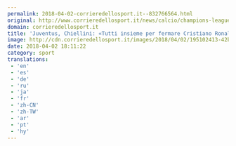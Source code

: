 ```yaml
---
permalink: 2018-04-02-corrieredellosport.it--832766564.html
original: http://www.corrieredellosport.it/news/calcio/champions-league/2018/04/02-40851454/juventus_chiellini_tutti_insieme_per_fermare_cristiano_ronaldo/
domain: corrieredellosport.it
title: 'Juventus, Chiellini: «Tutti insieme per fermare Cristiano Ronaldo»'
image: http://cdn.corrieredellosport.it/images/2018/04/02/195102413-42b00111-cd72-49ed-b624-1f68d41b53f6.jpg
date: 2018-04-02 18:11:22
category: sport
translations: 
 - 'en'
 - 'es'
 - 'de'
 - 'ru'
 - 'ja'
 - 'fr'
 - 'zh-CN'
 - 'zh-TW'
 - 'ar'
 - 'pt'
 - 'hy'
---
```



